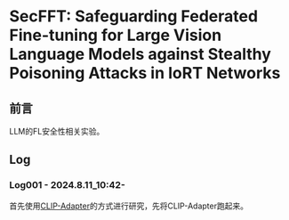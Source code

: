 <!--
 * @Author: LetMeFly
 * @Date: 2024-08-11 10:29:13
 * @LastEditors: LetMeFly
 * @LastEditTime: 2024-08-11 10:43:10
-->
# SecFFT: Safeguarding Federated Fine-tuning for Large Vision Language Models against Stealthy Poisoning Attacks in IoRT Networks

## 前言

LLM的FL安全性相关实验。

## Log

### Log001 - 2024.8.11_10:42-

首先使用[CLIP-Adapter](https://github.com/gaopengcuhk/CLIP-Adapter)的方式进行研究，先将CLIP-Adapter跑起来。

